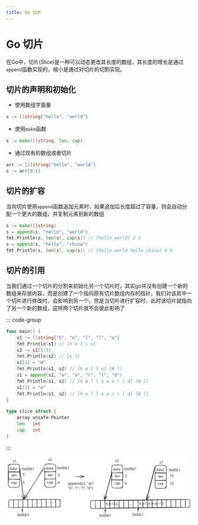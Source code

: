 ```yaml
---
title: Go 切片
---
```


# Go 切片

在Go中，切片(Slice)是一种可以动态更改其长度的数组，其长度的增长是通过`append`函数实现的，缩小是通过对切片的切割实现。

## 切片的声明和初始化

- 使用数组字面量

```go
s := []string{"hello", "world"}
```

- 使用`make`函数

```go
s := make([]string, len, cap)
```

- 通过现有的数组或者切片

```go
arr := [2]string{"hello", "world"}
s := arr[0:1]
```

## 切片的扩容

当向切片使用`append`函数追加元素时，如果追加后长度超过了容量，则会自动分配一个更大的数组，并复制元素到新的数组

```go
s := make([]string)
s = append(s, "hello", "world")
fmt.Println(s, len(s), cap(s)) // [hello world] 2 2
s = append(s, "hello", "china")
fmt.Println(s, len(s), cap(s)) // [hello world hello china] 4 4
```

## 切片的引用

当我们通过一个切片的分割来初始化另一个切片时，其实go并没有创建一个新的数组来存放内容，而是创建了一个指向原有切片数组内存的指针，我们对该其中一个切片进行修改时，会影响到另一个，但是当切片进行扩容时，此时该切片就指向了另一个新的数组，这样两个切片就不会彼此影响了

::: code-group

```go [main]
func main() {
	s1 := []string{"h", "e", "l", "l", "o"}
	fmt.Println(s1) // [h e l l o]
	s2 := s1[1:3]
	fmt.Println(s2) // [e l]
	s1[1] = "W"
	fmt.Println(s1, s2) // [h W l l o] [W l]
	s1 = append(s1, "w", "o", "r", "l", "d")
	fmt.Println(s1, s2) // [h W l l o w o r l d] [W l]
	s1[1] = "e"
	fmt.Println(s1, s2) // [h e l l o w o r l d] [W l]
}
```

```go [slice]
type slice struct {
	array unsafe.Pointer
	len   int
	cap   int
}
```

:::

![slice-append](images/slice/slice-append.excalidraw.svg)
